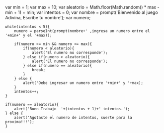 
var min = 1;
    var max = 10;
    var aleatorio = Math.floor(Math.random() * max - min + 1) + min;
    var intentos = 0;
    var nombre = prompt('Bienvenido al juego Adivina, Escribe tu nombre');
    var numero;

    while(intentos < 5){
        numero = parseInt(prompt(nombre+' ,ingresa un numero entre el '+min+' y el '+max));

        if(numero >= min && numero <= max){
            if(numero < aleatorio){
                alert('El numero no corresponde');
            } else if(numero > aleatorio){
                alert('El numero no corresponde');
            } else if(numero == aleatorio){
                break;
            }
        } else {
            alert('Debe ingresar un numero entre '+min+' y '+max);
        }
        intentos++;
    }

    if(numero == aleatorio){
        alert('Buen Trabajo  '+(intentos + 1)+' intentos.');
    } else {
        alert('Agotaste el numero de intentos, suerte para la proxima!!!');
    }








